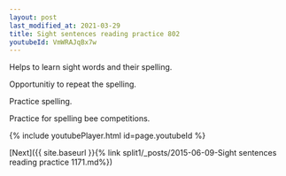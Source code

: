 ```yaml
---
layout: post
last_modified_at: 2021-03-29
title: Sight sentences reading practice 802
youtubeId: VmWRAJqBx7w
---
```

 
 
Helps to learn sight words and their spelling.

Opportunitiy to repeat the spelling. 

Practice spelling. 
 
Practice for spelling bee competitions. 
 
{% include youtubePlayer.html id=page.youtubeId %}
 
 

[Next]({{ site.baseurl }}{% link  split1/_posts/2015-06-09-Sight sentences reading practice 1171.md%})
 
